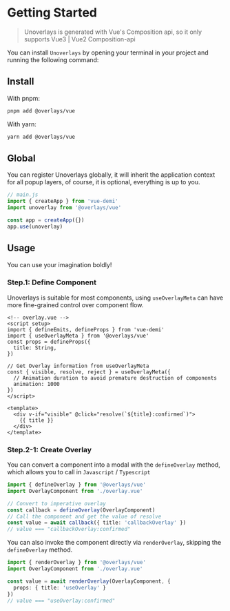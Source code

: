 # Getting Started

> Unoverlays is generated with Vue's Composition api, so it only supports Vue3 | Vue2 Composition-api

You can install `Unoverlays` by opening your terminal in your project and running the following command:

## Install

With pnpm: 
```sh
pnpm add @overlays/vue
```

With yarn:
```sh
yarn add @overlays/vue
```

## Global

You can register Unoverlays globally, it will inherit the application context for all popup layers, of course, it is optional, everything is up to you.

```ts
// main.js
import { createApp } from 'vue-demi'
import unoverlay from '@overlays/vue'

const app = createApp({})
app.use(unoverlay)
```

## Usage

You can use your imagination boldly!

### Step.1: Define Component

Unoverlays is suitable for most components, using `useOverlayMeta` can have more fine-grained control over component flow.

```vue
<!-- overlay.vue -->
<script setup>
import { defineEmits, defineProps } from 'vue-demi'
import { useOverlayMeta } from '@overlays/vue'
const props = defineProps({
  title: String,
})

// Get Overlay information from useOverlayMeta
const { visible, resolve, reject } = useOverlayMeta({
  // Animation duration to avoid premature destruction of components
  animation: 1000
})
</script>

<template>
  <div v-if="visible" @click="resolve(`${title}:confirmed`)">
    {{ title }}
  </div>
</template>
```

### Step.2-1: Create Overlay

You can convert a component into a modal with the `defineOverlay` method, which allows you to call in `Javascript` / `Typescript`

```ts
import { defineOverlay } from '@overlays/vue'
import OverlayComponent from './overlay.vue'

// Convert to imperative overlay
const callback = defineOverlay(OverlayComponent)
// Call the component and get the value of resolve
const value = await callback({ title: 'callbackOverlay' })
// value === "callbackOverlay:confirmed"
```

You can also invoke the component directly via `renderOverlay`, skipping the `defineOverlay` method.

```ts
import { renderOverlay } from '@overlays/vue'
import OverlayComponent from './overlay.vue'

const value = await renderOverlay(OverlayComponent, {
  props: { title: 'useOverlay' }
})
// value === "useOverlay:confirmed"
```
